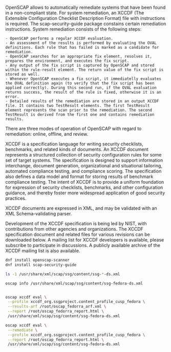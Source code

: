  OpenSCAP allows to automatically remediate systems that have been found in a non-compliant state. For system remediation, an XCCDF (The Extensible Configuration Checklist Description Format) file with instructions is required. The scap-security-guide package constains certain remediation instructions.
System remediation consists of the following steps:

    - OpenSCAP performs a regular XCCDF evaluation.
    - An assessment of the results is performed by evaluating the OVAL definitions. Each rule that has failed is marked as a candidate for remediation.
    - OpenSCAP searches for an appropriate fix element, resolves it, prepares the environment, and executes the fix script.
    - Any output of the fix script is captured by OpenSCAP and stored within the rule-result element. The return value of the fix script is stored as well.
    - Whenever OpenSCAP executes a fix script, it immediatelly evaluates the OVAL definition again (to verify that the fix script has been applied correctly). During this second run, if the OVAL evaluation returns success, the result of the rule is fixed, otherwise it is an error.
    - Detailed results of the remediation are stored in an output XCCDF file. It contains two TestResult elements. The first TestResult element represents the scan prior to the remediation. The second TestResult is derived from the first one and contains remediation results. 

There are three modes of operation of OpenSCAP with regard to remediation: online, offline, and review. 

XCCDF is a specification language for writing security checklists, benchmarks, and related kinds of documents. An XCCDF document represents a structured collection of security configuration rules for some set of target systems. The specification is designed to support information interchange, document generation, organizational and situational tailoring, automated compliance testing, and compliance scoring. The specification also defines a data model and format for storing results of benchmark compliance testing. The intent of XCCDF is to provide a uniform foundation for expression of security checklists, benchmarks, and other configuration guidance, and thereby foster more widespread application of good security practices.

XCCDF documents are expressed in XML, and may be validated with an XML Schema-validating parser.

Development of the XCCDF specification is being led by NIST, with contributions from other agencies and organizations. The XCCDF specification document and related files for various revisions can be downloaded below. A mailing list for XCCDF developers is available, please subscribe to participate in discussions. A publicly available archive of the XCCDF mailing list is also available.



```sh
dnf install openscap-scanner
dnf install scap-security-guide

ls -1 /usr/share/xml/scap/ssg/content/ssg-*-ds.xml

oscap info /usr/share/xml/scap/ssg/content/ssg-fedora-ds.xml


oscap xccdf eval \
 --profile xccdf_org.ssgproject.content_profile_cusp_fedora \
 --results-arf /root/oscap_fedorra_arf.xml \
 --report /root/oscap_fedorra_report.html \
 /usr/share/xml/scap/ssg/content/ssg-fedora-ds.xml

oscap xccdf eval \
 --remediate \
 --profile xccdf_org.ssgproject.content_profile_cusp_fedora \
 --report /root/oscap_fedorra_report.html \
 /usr/share/xml/scap/ssg/content/ssg-fedora-ds.xml


```